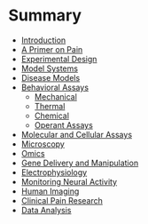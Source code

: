 # Summary

* [Introduction](README.md)
* [A Primer on Pain]()
* [Experimental Design]()
* [Model Systems]()
* [Disease Models]()
* [Behavioral Assays](Behavioral_Assays/README.md)
	* [Mechanical](Behavioral_assays/Mechanical.md)
	* [Thermal](Behavioral_Assays/Thermal.md)
	* [Chemical](Behavioral_Assays/Chemical.md)
	* [Operant Assays](Behavioral_Assays/Operant_Assays.md)
* [Molecular and Cellular Assays]()
* [Microscopy]()
* [Omics]()
* [Gene Delivery and Manipulation]()
* [Electrophysiology]()
* [Monitoring Neural Activity]()
* [Human Imaging]()
* [Clinical Pain Research]()
* [Data Analysis]()
